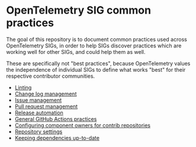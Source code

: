 # OpenTelemetry SIG common practices

The goal of this repository is to document common practices used across OpenTelemetry SIGs, in order
to help SIGs discover practices which are working well for other SIGs, and could help them as well.

These are specifically not "best practices", because OpenTelemetry values the independence of
individual SIGs to define what works "best" for their respective contributor communities.

* [Linting](docs/build-checks.md)
* [Change log management](TODO)
* [Issue management](TODO)
* [Pull request management](TODO)
* [Release automation](docs/release-automation.md)
* [General GitHub Actions practices](docs/common-practices.md)
* [Configuring component owners for contrib repositories](docs/component-owners.md)
* [Repository settings](docs/repository-settings.md)
* [Keeping dependencies up-to-date](TODO)
